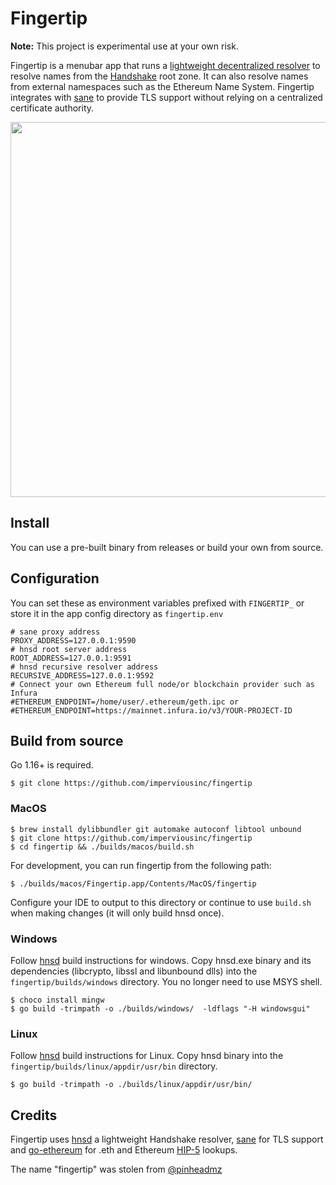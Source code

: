 # Fingertip

**Note:** This project is experimental use at your own risk.

Fingertip is a menubar app that runs a [lightweight decentralized resolver](https://github.com/handshake-org/hnsd) to resolve names from the [Handshake](https://handshake.org) root zone. It can also resolve names from external namespaces such as the Ethereum Name System. Fingertip integrates with [sane](https://github.com/randomlogin/sane) to provide TLS support without relying on a centralized certificate authority. 


<img width="600" src="https://user-images.githubusercontent.com/41967894/127166063-fedf072c-fa5e-45e3-acac-bfb46f256831.png" />

## Install

You can use a pre-built binary from releases or build your own from source.

## Configuration
You can set these as environment variables prefixed with `FINGERTIP_` or store it in the app config directory as `fingertip.env`

```
# sane proxy address
PROXY_ADDRESS=127.0.0.1:9590
# hnsd root server address
ROOT_ADDRESS=127.0.0.1:9591
# hnsd recursive resolver address
RECURSIVE_ADDRESS=127.0.0.1:9592
# Connect your own Ethereum full node/or blockchain provider such as Infura
#ETHEREUM_ENDPOINT=/home/user/.ethereum/geth.ipc or
#ETHEREUM_ENDPOINT=https://mainnet.infura.io/v3/YOUR-PROJECT-ID
```

## Build from source

Go 1.16+ is required.

```
$ git clone https://github.com/imperviousinc/fingertip
```

### MacOS

```
$ brew install dylibbundler git automake autoconf libtool unbound
$ git clone https://github.com/imperviousinc/fingertip
$ cd fingertip && ./builds/macos/build.sh
```

For development, you can run fingertip from the following path:
```
$ ./builds/macos/Fingertip.app/Contents/MacOS/fingertip
```
        
Configure your IDE to output to this directory or continue to use `build.sh` when making changes (it will only build hnsd once).

### Windows

Follow [hnsd](https://github.com/handshake-org/hnsd) build instructions for windows. Copy hnsd.exe binary and its dependencies (libcrypto, libssl and libunbound dlls) into the `fingertip/builds/windows` directory.
You no longer need to use MSYS shell.

```
$ choco install mingw
$ go build -trimpath -o ./builds/windows/  -ldflags "-H windowsgui"
```

### Linux

Follow [hnsd](https://github.com/handshake-org/hnsd) build instructions for Linux. Copy hnsd binary into the `fingertip/builds/linux/appdir/usr/bin` directory.

```
$ go build -trimpath -o ./builds/linux/appdir/usr/bin/
```


## Credits
Fingertip uses [hnsd](https://github.com/handshake-org/hnsd) a lightweight Handshake resolver, [sane](https://github.com/randomlogin/sane) for TLS support and [go-ethereum](https://github.com/ethereum/go-ethereum) for .eth and Ethereum [HIP-5](https://github.com/handshake-org/HIPs/blob/master/HIP-0005.md) lookups.

The name "fingertip" was stolen from [@pinheadmz](https://github.com/pinheadmz)
